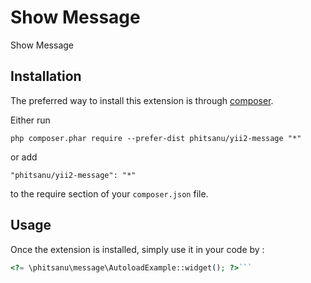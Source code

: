 Show Message
============
Show Message

Installation
------------

The preferred way to install this extension is through [composer](http://getcomposer.org/download/).

Either run

```
php composer.phar require --prefer-dist phitsanu/yii2-message "*"
```

or add

```
"phitsanu/yii2-message": "*"
```

to the require section of your `composer.json` file.


Usage
-----

Once the extension is installed, simply use it in your code by  :

```php
<?= \phitsanu\message\AutoloadExample::widget(); ?>```